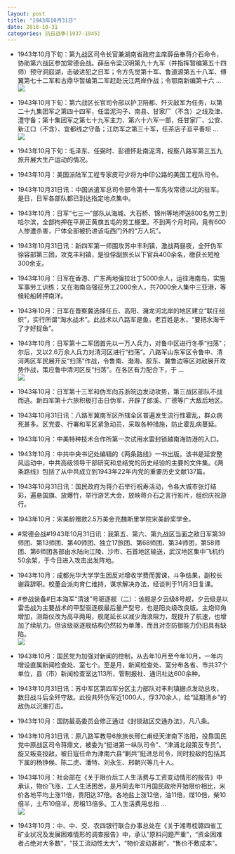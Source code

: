 ```yaml
---
layout: post
title: "1943年10月31日"
date: 2018-10-31
categories: 抗日战争(1937-1945)
---
```


<meta name="referrer" content="no-referrer" />

- 1943年10月下旬：第九战区司令长官兼湖南省政府主席薛岳奉蒋介石命令，协助第六战区参加常德会战。薛岳令梁汉明第九十九军（并指挥暂编第五十四师）预守洞庭湖，击破进犯之日军；令方先觉第十军、鲁道源第五十八军、傅翼第七十二军和古鼎华暂编第二军赶赴沅江两岸作战；令鄂南新编第十六 ... <br/><img src="https://wx2.sinaimg.cn/large/aca367d8ly1fwrr615hj6j20c80aydfx.jpg" />

- 1943年10月下旬：第六战区长官司令部以护卫陪都、歼灭敌军为任务，以第二十九集团军之第四十四军，任滥泥沟子、南县、甘家厂（不含）之线及津、澧守备；第十集团军之第七十九军主力、第六十六军一部，任甘家厂、公安、新江口（不含）、宜都线之守备；江防军之第三十军，任茶店子亘平善坝 ... <br/><img src="https://wx1.sinaimg.cn/large/aca367d8ly1fwrpflnw56j20c80dv74g.jpg" />

- 1943年10月下旬：毛泽东、任弼时、彭德怀赴南泥湾，视察八路军第三五九旅开展大生产运动的情况。 

- 1943年10月：美国派陆军工程专家皮可少将为中印公路的美国工程队司令。 

- 1943年10月31日讯：中国派遣军总司令部令第十一军先攻常德以北的驻军。是日，日军各部队都已到达指定地点集中。 

- 1943年10月：日军“七三一”部队从海城、大石桥、锦州等地押送800名劳工到哈尔滨，全部拘押在平房正黄旗五屯的劳工棚里。不到两个月时间，竟有600人惨遭杀害，尸体全部被扔进该屯西门外的“万人坑”。 

- 1943年10月31日讯：新四军第一师围攻苏中丰利镇，激战两昼夜，全歼伪军徐容部第三团，攻克丰利镇，是役俘副旅长以下官兵400余名，缴获长短枪300余支。 

- 1943年10月：日军在香港、广东两地强拉壮丁5000余人，运往海南岛，实施军事劳工训练；又在海南岛强征劳工2000余人，共7000余人集中三亚港，等候轮船转押南洋。 

- 1943年10月：日军在晋察冀选择任丘、高阳、潴龙河北岸的地区建立“联庄组织”，实行所谓“淘水战术”。此战术以八路军是鱼，老百姓是水，“要把水淘干了才好捉鱼”。 

- 1943年10月：日军第十二军团首先以一万人兵力，对鲁中区进行冬季“扫荡”；尔后，又以2.6万余人兵力对清河区进行“扫荡”。八路军山东军区令鲁中、清河两区军民展开反“扫荡”作战，令鲁南、渤海、胶东、冀鲁边等区对敌展开攻势作战，策应鲁中清河区反“扫荡”。在各区有力配合下，于 ... <br/><img src="https://wx1.sinaimg.cn/large/aca367d8ly1fwrfvx7yhxj20c8090aa3.jpg" />

- 1943年10月：日军第十三军和伪军向苏浙皖边发动攻势，第三战区部队不战而逃。新四军第十六旅积极打击日伪军，开辟了郎溪、广德等广大敌后地区。 

- 1943年10月31日讯：八路军冀南军区所辖全区普遍发生流行性霍乱，群众病死甚多。区党委、行署和军区紧急动员，采取各种措施，防止霍乱病蔓延。 

- 1943年10月：中美特种技术合作所第一次试用水雷封锁越南海防港的入口。 

- 1943年10月：中共中央书记处编辑的《两条路线》一书出版。该书是延安整风运动中，中共高级领导干部研究和总结党的历史经验的主要的文件集。《两条路线》包括了从中共成立到1943年22年内党的重要历史文献137篇。 

- 1943年10月31日讯：国民政府为蒋介石举行祝寿活动，令各大城市张灯结彩，遍悬国旗、放爆竹，举行游艺大会，放映蒋介石之言行影片，组织庆祝游行。 

- 1943年10月：宋美龄赠款2.5万美金充魏斯里学院宋美龄奖学金。 

- #常德会战#1943年10月31日讯：我第五、第六、第九战区当面之敌日军第39师团、第13师团、第40师团、独立17旅团、第68师团、第34师团，第58师团、第6师团各部由水陆向江陵、沙市、石首地区输送，武汉地区集中飞机约50余架，于今日进入攻击出发阵地。 

- 1943年10月：成都光华大学学生因反对增收学费而罢课，斗争结果，副校长谢霖辞职。校董会派向育仁维持，谋求解决办法，经谈判于11月3日复课。 

- #参战装备#日本海军“清波”号驱逐舰（二）：该舰是夕云级8号舰，夕云级是以雷击战为主要战术的甲型驱逐舰最后量产型号，也是阳炎级改良版。主炮仰角增加，测距仪改为高平两用，舰尾延长以减少海浪阻力，既提升了航速，也增加了续航力。但该级驱逐舰结构仍然较为单薄，而且对空防御能力仍旧具有缺陷。 <br/><img src="https://wx4.sinaimg.cn/large/aca367d8ly1fwr6cwwgsfj21kw0z84d1.jpg" />

- 1943年10月：国民党为加强对新闻的控制，从去年10月至今年10月，一年内增设直属新闻检查处、室七个。至是月，新闻检查处、室分布各省、市共37个单位，县（市）新闻检查室达113所，管制报社、通讯社达600余种。 

- 1943年10月31日讯：苏中军区第四军分区主力部队对丰利镇据点发动总攻，数日战斗后全歼守敌。此役共歼伪军近1000人，俘370余人，给“延期清乡”的敌伪以沉重打击。 

- 1943年10月：国防最高委员会修正通过《封锁敌区交通办法》，凡八条。 

- 1943年10月31日讯：原八路军教导6旅旅长邢仁甫经天津南下洛阳，投靠国民党中原战区司令蒋鼎文，被委为“挺进第一纵队司令”、“津浦北段策反专员”。旋又叛变投敌，被日寇任命为津南六县“剿共”挺进总司令，同时投敌的包括其下属的杨铮候、陈二虎、潘特、刘永生、邢朝兴等几十人。 

- 1943年10月：社会部在《关于限价后工人生活费与工资变动情形的报告》中承认，物价飞涨，工人生活困苦。是月同去年11月国民政府开始限价相比，米价各地平均上涨11倍，贵阳达37倍。各地盐上涨12倍，油11倍，煤10倍，柴10倍半，土布10倍半，房租13倍多。工人生活费用总指 ... <br/><img src="https://wx2.sinaimg.cn/large/aca367d8ly1fwr20d43ocj20c809zaa5.jpg" />

- 1943年10月：中、中、交、农四银行联合办事总处在《关于湘粤桂赣四省工矿业状况及发展困难情形的调查报告》中，承认“原料问题严重”，“资金困难者占绝对大多数”，“技工流动性太大”，“物价波动甚剧”，“售价不敷成本”。 

